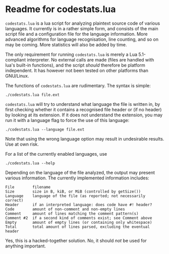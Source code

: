Readme for codestats.lua
========================

`codestats.lua` is a lua script for analyzing plaintext source code of various 
languages. It currently is in a rather simple form, and consists of the main 
script file and a configuration file for the language information. More 
advanced algorithms for language recognisation, line counting, and so on may be
coming. More statistics will also be added by time.

The only requirement for running `codestats.lua` is merely a Lua 5.1-compliant 
interpreter. No external calls are made (files are handled with lua's 
built-in functions), and the script *should* therefore be platform independent. 
It has however not been tested on other platforms than GNU/Linux.

The functions of `codestats.lua` are rudimentary. The syntax is simple:

    ./codestats.lua file.ext

`codestats.lua` will try to understand what language the file is written in,
by first checking whether it contains a recognised file header or (if no
header) by looking at its extension. If it does not understand the extension,
you may run it with a language flag to force the use of this language:

    ./codestats.lua --language file.ext

Note that using the wrong language option may result in undesirable results. 
Use at own risk. 

For a list of the currently enabled languages, use

    ./codestats.lua --help

Depending on the language of the file analyzed, the output may present various 
information. The currently implemented information includes:

    File        filename
    Size        size in B, kiB, or MiB (controlled by getSize())
    Language    language of the file (as reported; not necessarily correct)
    Header      if an interpreted language: does code have #! header?
    Code        amount of non-comment and non-empty lines
    Comment     amount of lines matching the comment pattern(s)
    Comment #2  if a second kind of comments exist; see Comment above
    Empty       amount of empty lines (or containing only whitespace)
    Total       total amount of lines parsed, excluding the eventual header

Yes, this is a hacked-together solution. No, it should *not* be used for
anything important.
